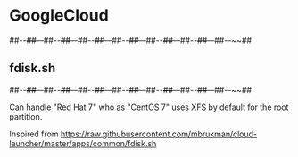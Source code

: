 # GoogleCloud

##--~~##--~~##--~~##--~~##--~~##--~~##--~~##--~~##--~~##--~~##--~~##--~~##--~~##
## fdisk.sh
##--~~##--~~##--~~##--~~##--~~##--~~##--~~##--~~##--~~##--~~##--~~##--~~##--~~##

Can handle "Red Hat 7" who as "CentOS 7" uses XFS by default for the root partition.

Inspired from https://raw.githubusercontent.com/mbrukman/cloud-launcher/master/apps/common/fdisk.sh
